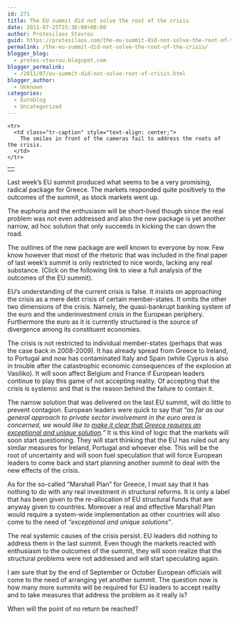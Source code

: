 ```yaml
---
id: 271
title: The EU summit did not solve the root of the crisis
date: 2011-07-25T15:36:00+00:00
author: Protesilaos Stavrou
guid: https://protesilaos.com/the-eu-summit-did-not-solve-the-root-of-the-crisis/
permalink: /the-eu-summit-did-not-solve-the-root-of-the-crisis/
blogger_blog:
  - protes-stavrou.blogspot.com
blogger_permalink:
  - /2011/07/eu-summit-did-not-solve-root-of-crisis.html
blogger_author:
  - Unknown
categories:
  - Euroblog
  - Uncategorized
---
```

<div dir="ltr" style="text-align: left;" trbidi="on">
  <table align="center" cellpadding="0" cellspacing="0" class="tr-caption-container" style="margin-left: auto; margin-right: auto; text-align: center;">
    <tr>
      <td style="text-align: center;">
      </td>
    </tr>
    
    <tr>
      <td class="tr-caption" style="text-align: center;">
        The smiles in front of the cameras fail to address the roots of the crisis.
      </td>
    </tr>
  </table>
  
  <p>
    Last week&#8217;s EU summit produced what seems to be a very promising, radical package for Greece. The markets responded quite positively to the outcomes of the summit, as stock markets went up.
  </p>
  
  <p>
    The euphoria and the enthusiasm will be short-lived though since the real problem was not even addressed and also the new package is yet another narrow, ad hoc solution that only succeeds in kicking the can down the road.
  </p>
  
  <p>
    The outlines of the new package are well known to everyone by now. Few know however that most of the rhetoric that was included in the final paper of last week&#8217;s summit is only restricted to nice words, lacking any real substance. (Click on the following link to view a full analysis of the outcomes of the EU summit).
  </p>
  
  <p>
    EU&#8217;s understanding of the current crisis is false. It insists on approaching the crisis as a mere debt crisis of certain member-states. It omits the other two dimensions of the crisis. Namely, the quasi-bankrupt banking system of the euro and the underinvestment crisis in the European periphery. Furthermore the euro as it is currently structured is the source of divergence among its constituent economies.
  </p>
  
  <p>
    The crisis is not restricted to individual member-states (perhaps that was the case back in 2008-2009). It has already spread from Greece to Ireland, to Portugal and now has contaminated Italy and Spain (while Cyprus is also in trouble after the catastrophic economic consequences of the explosion at Vasiliko). It will soon affect Belgium and France if European leaders continue to play this game of not accepting reality. Of accepting that the crisis is systemic and that is the reason behind the failure to contain it.
  </p>
  
  <p>
    The narrow solution that was delivered on the last EU summit, will do little to prevent contagion. European leaders were quick to say that  <i>&#8220;as far as our general approach to private sector involvement in the euro area is concerned, we would like to <u>make it clear that Greece requires an exceptional and unique solution</u>.&#8221;</i> It is this kind of logic that the markets will soon start questioning. They will start thinking that the EU has ruled out any similar measures for Ireland, Portugal and whoever else. This will be the root of uncertainty and will soon fuel speculation that will force European leaders to come back and start planning another summit to deal with the new effects of the crisis.
  </p>
  
  <p>
    As for the so-called &#8220;Marshall Plan&#8221; for Greece, I must say that it has nothing to do with any real investment in structural reforms. It is only a label that has been given to the re-allocation of EU structural funds that are anyway given to countries. Moreover a real and effective Marshall Plan would require a system-wide implementation as other countries will also come to the need of <i>&#8220;exceptional and unique solutions&#8221;</i>.
  </p>
  
  <p>
    The real systemic causes of the crisis persist. EU leaders did nothing to address them in the last summit. Even though the markets reacted with enthusiasm to the outcomes of the summit, they will soon realize that the structural problems were not addressed and will start speculating again.
  </p>
  
  <p>
    I am sure that by the end of September or October European officials will come to the need of arranging yet another summit. The question now is how many more summits will be required for EU leaders to accept reality and to take measures that address the problem as it really is?
  </p>
  
  <p>
    When will the point of no return be reached?
  </p>
</div>